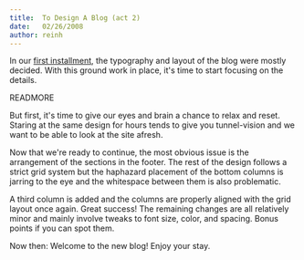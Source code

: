 ```yaml
---
title:  To Design A Blog (act 2)
date:   02/26/2008
author: reinh
---
```


In our [first installment](/2008/02/25/to-design-a-blog-1.html),
the typography and layout of the blog were mostly decided. With this ground
work in place, it's time to start focusing on the details.

READMORE

But first, it's time to give our eyes and brain a chance to relax and reset.
Staring at the same design for hours tends to give you tunnel-vision and we
want to be able to look at the site afresh.

Now that we're ready to continue, the most obvious issue is the arrangement of
the sections in the footer. The rest of the design follows a strict grid system
but the haphazard placement of the bottom columns is jarring to the eye and the
whitespace between them is also problematic.

A third column is added and the columns are properly aligned with the grid
layout once again. Great success! The remaining changes are all relatively
minor and mainly involve tweaks to font size, color, and spacing. Bonus points
if you can spot them.

Now then: Welcome to the new blog! Enjoy your stay.
